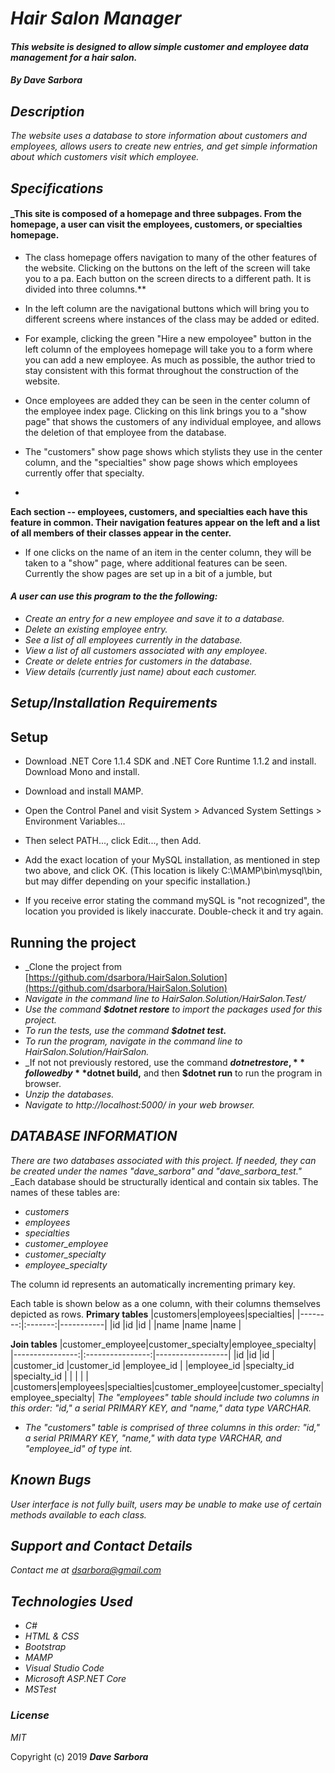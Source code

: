 # _Hair Salon Manager_

#### _This website is designed to allow simple customer and employee data management for a hair salon._

#### _By **Dave Sarbora**_

## _Description_
_The website uses a database to store information about customers and employees, allows users to create new entries, and get simple information about which customers visit which employee._

## _Specifications_

#### _This site is composed of a homepage and three subpages. From the homepage, a user can visit the employees, customers, or specialties homepage.
* The class homepage offers navigation to many of the other features of the website. Clicking on the buttons on the left of the screen will take you to a pa. Each button on the screen directs to a different path. It is divided into three columns.**
* In the left column are the navigational buttons which will bring you to different screens where instances of the class may be added or edited.

* For example, clicking the green "Hire a new empoloyee" button in the left column of the employees homepage will take you to a form where you can add a new employee. As much as possible, the author tried to stay consistent with this format throughout the construction of the website.

* Once employees are added they can be seen in the center column of the employee index page. Clicking on this link brings you to a "show page" that shows the customers of any individual employee, and allows the deletion of that employee from the database. 

* The "customers" show page shows which stylists they use in the center column, and the "specialties" show page shows which employees currently offer that specialty.

* 
**Each section -- employees, customers, and specialties each have this feature in common. Their navigation features appear on the left and a list of all members of their classes appear in the center.**

* If one clicks on the name of an item in the center column, they will be taken to a "show" page, where additional features can be seen. Currently the show pages are set up in a bit of a jumble, but 
#### _A user can use this program to the the following:_
* _Create an entry for a new employee and save it to a database._
* _Delete an existing employee entry._
* _See a list of all employees currently in the database._
* _View a list of all customers associated with any employee._
* _Create or delete entries for customers in the database._
* _View details (currently just name) about each customer._

## _Setup/Installation Requirements_
**Setup**
----
* Download .NET Core 1.1.4 SDK and .NET Core Runtime 1.1.2 and install.
Download Mono and install.

* Download and install MAMP.

* Open the Control Panel and visit System > Advanced System Settings > Environment Variables...

* Then select PATH..., click Edit..., then Add.

* Add the exact location of your MySQL installation, as mentioned in step two above, and click OK. (This location is likely C:\MAMP\bin\mysql\bin, but may differ depending on your specific installation.)

* If you receive error stating the command mySQL is "not recognized", the location you provided is likely inaccurate. Double-check it and try again.

**Running the project**
----

* _Clone the project from [https://github.com/dsarbora/HairSalon.Solution](https://github.com/dsarbora/HairSalon.Solution)
* _Navigate in the command line to HairSalon.Solution/HairSalon.Test/_
* _Use the command **$dotnet restore** to import the packages used for this project._
* _To run the tests, use the command **$dotnet test.**_
* _To run the program, navigate in the command line to HairSalon.Solution/HairSalon._
* _If not not previously restored, use the command **$dotnet restore,** followed by **$dotnet build,** and then **$dotnet run** to run the program in browser.
* _Unzip the databases._
* _Navigate to http://localhost:5000/ in your web browser._

## _DATABASE INFORMATION_
_There are two databases associated with this project. If needed, they can be created under the names "dave_sarbora" and "dave_sarbora_test."_
_Each database should be structurally identical and contain six tables. The names of these tables are:
* _customers_
* _employees_
* _specialties_
* _customer_employee_
* _customer_specialty_
* _employee_specialty_

The column id represents an automatically incrementing primary key.

Each table is shown below as a one column, with their columns themselves depicted as rows.
**Primary tables**
|customers|employees|specialties|
|--------:|:-------:|-----------|
|id       |id       |id         |
|name     |name     |name       |

**Join tables**
|customer_employee|customer_specialty|employee_specialty|
|----------------:|:----------------:|------------------|
|id               |id                |id                |
|customer_id      |customer_id       |employee_id       |
|employee_id      |specialty_id      |specialty_id      |
|                 |                  |                  |
|customers|employees|specialties|customer_employee|customer_specialty|employee_specialty|
_The "employees" table should include two columns in this order: "id," a serial PRIMARY KEY, and "name," data type VARCHAR._
* _The "customers" table is comprised of three columns in this order: "id," a serial PRIMARY KEY, "name," with data type VARCHAR, and "employee_id" of type int._

## _Known Bugs_
_User interface is not fully built, users may be unable to make use of certain methods available to each class._

## _Support and Contact Details_
_Contact me at [dsarbora@gmail.com](dsarbora@gmail.com)_

## _Technologies Used_
* _C#_
* _HTML & CSS_
* _Bootstrap_
* _MAMP_
* _Visual Studio Code_
* _Microsoft ASP.NET Core_
* _MSTest_

### _License_

*MIT*

Copyright (c) 2019 **_Dave Sarbora_**